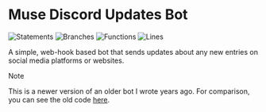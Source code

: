 # Muse Discord Updates Bot

![Statements](https://img.shields.io/badge/statements-52.57%25-red.svg?style=flat)
![Branches](https://img.shields.io/badge/branches-85.14%25-yellow.svg?style=flat)
![Functions](https://img.shields.io/badge/functions-81.08%25-yellow.svg?style=flat)
![Lines](https://img.shields.io/badge/lines-52.57%25-red.svg?style=flat)

A simple, web-hook based bot that sends updates about any new entries on social media platforms or websites.

> [!NOTE]  
> This is a newer version of an older bot I wrote years ago. For comparison, you can see the old code [here](https://github.com/ncla/muse-data-bank).
